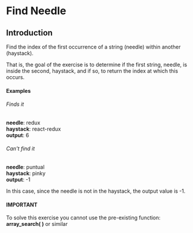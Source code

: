 

# Find Needle
## Introduction
Find the index of the first occurrence of a string (needle) within another (haystack).

That is, the goal of the exercise is to determine if the first string, needle, is inside the second, haystack, and if so, to return the index at which this occurs.

#### Examples
###### Finds it
**needle**: redux       
**haystack**: react-redux        
**output**: 6       

###### Can't find it
**needle**: puntual           
**haystack**: pinky          
**output**: -1             

In this case, since the needle is not in the haystack, the output value is -1.

#### IMPORTANT
To solve this exercise you cannot use the pre-existing function: <b>array_search( )</b> or similar
